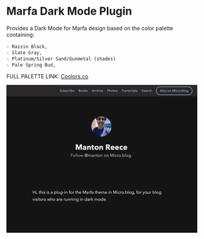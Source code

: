 # Marfa Dark Mode Plugin

Provides a Dark Mode for Marfa design based on the color palette containing:

    - Raisin Black,
    - Slate Gray,
    - Platinum/Silver Sand/Gunmetal (shades)
    - Pale Spring Bud,

FULL PALETTE LINK: [Coolors.co](https://coolors.co/2a2828-70798c-e9724c-e5e9ec-cfd2b2)

![screenshot](screenshot.png)
